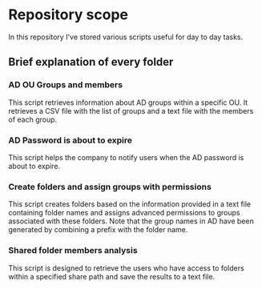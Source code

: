 # Repository scope
In this repository I've stored various scripts useful for day to day tasks.

## Brief explanation of every folder
### AD OU Groups and members
This script retrieves information about AD groups within a specific OU. It retrieves a CSV file with the list of groups and a text file with the members of each group.
### AD Password is about to expire
This script helps the company to notify users when the AD password is about to expire.
### Create folders and assign groups with permissions
This script creates folders based on the information provided in a text file containing folder names and assigns advanced permissions to groups associated with these folders. Note that the group names in AD have been generated by combining a prefix with the folder name.
### Shared folder members analysis
This script is designed to retrieve the users who have access to folders within a specified share path and save the results to a text file.